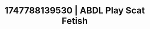 ---
categories:
- Erotic surprise
- Delirious pleasure
- Pleasure mapping
- Pov blowjob
- Interactive NSFW
image: /assets/images/1747788139530.jpg
layout: post
seo:
  description: Featured content with artistic Scat Fetish, ABDL Play. HD images available.
  keywords: Scat Fetish, ABDL Play
  og_image: /assets/images/1747788139530.jpg
  schema_type: VisualArtwork
tags:
- ABDL Play
- '#1747788139530'
- Scat Fetish
title: 1747788139530 | ABDL Play Scat Fetish
---